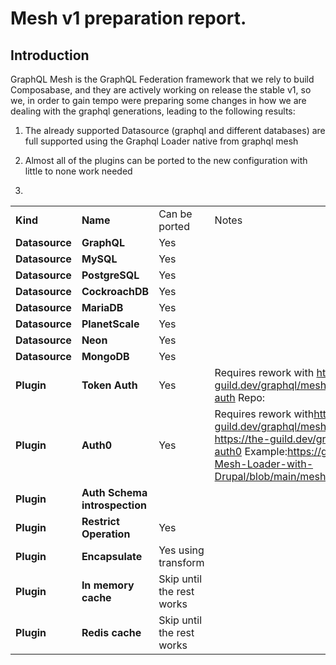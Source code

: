# Mesh v1 preparation report.

## Introduction

GraphQL Mesh is the GraphQL Federation framework that we rely to build Composabase, and they are actively working on release the stable v1, so we, in order to gain tempo were preparing some changes in how we are dealing with the graphql generations, leading to the following results:

1. The already supported Datasource (graphql and different databases) are full supported using the Graphql Loader native from graphql mesh

2. Almost all of the plugins can be ported to the new configuration with little to none work needed

3.  

|                |                               |                           |                                                                                                                                                                                                                                                            |
| -------------- | ----------------------------- | ------------------------- | ---------------------------------------------------------------------------------------------------------------------------------------------------------------------------------------------------------------------------------------------------------- |
| **Kind**       | **Name**                      | Can be ported             | Notes                                                                                                                                                                                                                                                      |
| **Datasource** | **GraphQL**                   | Yes                       |                                                                                                                                                                                                                                                            |
| **Datasource** | **MySQL**                     | Yes                       |                                                                                                                                                                                                                                                            |
| **Datasource** | **PostgreSQL**                | Yes                       |                                                                                                                                                                                                                                                            |
| **Datasource** | **CockroachDB**               | Yes                       |                                                                                                                                                                                                                                                            |
| **Datasource** | **MariaDB**                   | Yes                       |                                                                                                                                                                                                                                                            |
| **Datasource** | **PlanetScale**               | Yes                       |                                                                                                                                                                                                                                                            |
| **Datasource** | **Neon**                      | Yes                       |                                                                                                                                                                                                                                                            |
| **Datasource** | **MongoDB**                   | Yes                       |                                                                                                                                                                                                                                                            |
| **Plugin**     | **Token Auth**                | Yes                       | Requires rework with <https://the-guild.dev/graphql/mesh/v1/serve/features/auth/generic-auth> Repo:                                                                                                                                                        |
| **Plugin**     | **Auth0**                     | Yes                       | Requires rework with<https://the-guild.dev/graphql/mesh/v1/serve/features/auth/jwt> or <https://the-guild.dev/graphql/envelop/plugins/use-auth0> Example:<https://github.com/octahedroid/Graphql-Mesh-Loader-with-Drupal/blob/main/mesh.config.ts#L33-L53> |
| **Plugin**     | **Auth Schema introspection** |                           |                                                                                                                                                                                                                                                            |
| **Plugin**     | **Restrict Operation**        | Yes                       |                                                                                                                                                                                                                                                            |
| **Plugin**     | **Encapsulate**               | Yes using transform       |                                                                                                                                                                                                                                                            |
| **Plugin**     | **In memory cache**           | Skip until the rest works |                                                                                                                                                                                                                                                            |
| **Plugin**     | **Redis cache**               | Skip until the rest works |                                                                                                                                                                                                                                                            |
